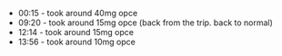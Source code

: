 * 00:15 - took around 40mg opce
* 09:20 - took around 15mg opce (back from the trip. back to normal)
* 12:14 - took around 15mg opce
* 13:56 - took around 10mg opce